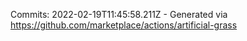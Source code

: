 Commits: 2022-02-19T11:45:58.211Z - Generated via https://github.com/marketplace/actions/artificial-grass
<br>
